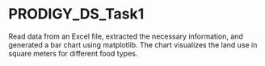 # PRODIGY_DS_Task1
Read data from an Excel file, extracted the necessary information, and generated a bar chart using matplotlib. The chart visualizes the land use in square meters for different food types.
